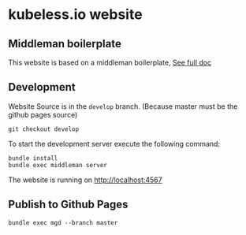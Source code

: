 # kubeless.io website

## Middleman boilerplate

This website is based on a middleman boilerplate, [See full doc](https://github.com/bitnami/middleman-boilerplate)

## Development

Website Source is in the `develop` branch. (Because master must be the github pages source)

```
git checkout develop
```

To start the development server execute the following command:

```
bundle install
bundle exec middleman server
```

The website is running on [http://localhost:4567](http://localhost:4567)

## Publish to Github Pages

```
bundle exec mgd --branch master
```
